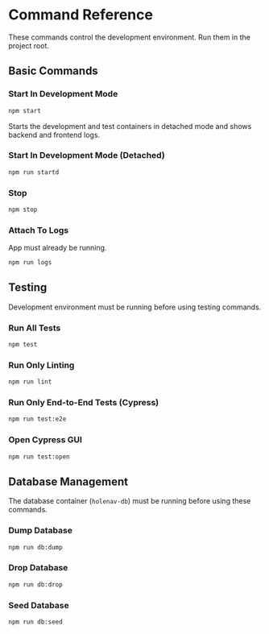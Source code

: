 # Command Reference

These commands control the development environment. Run them in the project root.

## Basic Commands

### Start In Development Mode

```bash
npm start
```

Starts the development and test containers in detached mode and shows backend and frontend logs.

### Start In Development Mode (Detached)

```bash
npm run startd
```

### Stop

```bash
npm stop
```

### Attach To Logs

App must already be running.

```bash
npm run logs
```

## Testing

Development environment must be running before using testing commands.

### Run All Tests

```bash
npm test
```

### Run Only Linting

```bash
npm run lint
```

### Run Only End-to-End Tests (Cypress)

```bash
npm run test:e2e
```

### Open Cypress GUI

```bash
npm run test:open
```

## Database Management

The database container (`holenav-db`) must be running before using these commands.

### Dump Database

```bash
npm run db:dump
```

### Drop Database

```bash
npm run db:drop
```

### Seed Database

```bash
npm run db:seed
```
